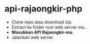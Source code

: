 # api-rajaongkir-php

- Clone repo atau download zip.
- Extract ke folder root web server mu.
- **Masukkan API Rajaongkir-mu**.
- Jalankan web server.

